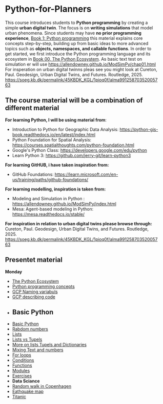 # Python-for-Planners
This course introduces students to **Python programming** by creating a simple **urban digital twin**. The focus is on **writing simulations** that model urban phenomena. Since students may have **no prior programming experience**, [Book 1: Python programming](Book_01_python_programming.ipynb) this material explains core concepts step-by-step, building up from basic ideas to more advanced topics such as **objects, namespaces, and callable functions**. In order to get started, we first introduce the Python programming language and its ecosystem in [Book 00, The Python Ecosystem](Book_00_The_Python_Ecosystem.md). As basic text test on simulation er will use https://allendowney.github.io/ModSimPy/chap01.html  For insperation on urban digital twinns pleas see you might look at
Cureton, Paul. Geodesign, Urban Digital Twins, and Futures. Routledge, 2025. https://soeg.kb.dk/permalink/45KBDK_KGL/1pioq0f/alma99125870352005763

## The course material will be a combination of different material
**For learning Python, I will be using material from**:
- Introduction to Python for Geographic Data Analysis: https://python-gis-book.readthedocs.io/en/latest/index.html
- Python Foundation for Spatial Analysis: https://courses.spatialthoughts.com/python-foundation.html
- Google's Python Class: https://developers.google.com/edu/python
- Learn Python 3: https://github.com/jerry-git/learn-python3

**For learning GitHUB, i have taken inspiration from:**
- GitHub Foundations: https://learn.microsoft.com/en-us/training/paths/github-foundations/

**For learning modelling, inspiration is taken from:**
- Modeling and Simulation in Python : https://allendowney.github.io/ModSimPy/index.html
- Mesa: Agent-based modeling in Python:  https://mesa.readthedocs.io/stable/
 

**For inspiration in relation to urban digital twins  please browse through:**
Cureton, Paul. Geodesign, Urban Digital Twins, and Futures. Routledge, 2025. https://soeg.kb.dk/permalink/45KBDK_KGL/1pioq0f/alma99125870352005763


## Presentet material
**Monday**
- [The Python Ecosystem](The_Python_Ecosystem.md)
- [Python programming concepts](Python_programming_concepts.ipynb)
- [GCP Naming variabuls](gcp-1-variable-naming.ipynb)
- [GCP describing code](gcp-2-describing-code.ipynb)
- ## Basic Python ## 
- [Basic Python](basic_python/00-python-basics.ipynb)
- [Rabdom numbers](basic_python/00a_Random_numbers.ipynb)
- [Lists](basic_python/01-lists-and-indices.ipynb)
- [Lists vs Tupels](basic_python/01a_Lists_vs_tuppels.ipynb)
- [More on lists,Tupels and Dictionaries](https://python101.pythonlibrary.org/chapter3_lists_dicts.html)
- [Mixing Text and numbers](basic_python/02-text-and-numbers.ipynb)
- [For loops](basic_python/03-for-loops.ipynb)
- [Conditions](basic_python/04-conditional-statements.ipynb)
- [Functions](basic_python/05-functions.ipynb)
- [Modules](basic_python/07-modules.ipynb)
- [Exercises](basic_python/08-exercises.ipynb)
- **Data Sciance**
- [Random walk in Copenhagen](random_walk.ipynb)
- [Eathquake map](load_Earthquake_geojson_from_web.ipynb)
- [Titanic](Data_Science_Using_Pandas_Titanic.ipynb)
